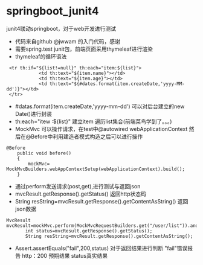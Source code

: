 # springboot_junit4
junit4联动springboot，对于web开发进行测试
- 代码来自github @jwwam 的入门代码，感谢
- 需要spring.test junit包，前端页面采用thymeleaf进行渲染
- thymeleaf的循环语法
```
 <tr th:if="${list!=null}" th:each="item:${list}">
            <td th:text="${item.name}"></td>
            <td th:text="${item.age}"></td>
            <td th:text="${#dates.format(item.createDate,'yyyy-MM-dd')}"></td>
 </tr>
 ```
 - #datas.format(item.createDate,'yyyy-mm-dd') 可以对后台建立的new Date()进行封装
- th:each="itew :${list}" 建立item 遍历list集合(前端菜鸟学到了。。。)
- MockMvc 可以操作请求，在test中@autowired webApplicationContext 然后在@Before中利用建造者模式构造之后可以进行操作
```
@Before
    public void before()
    {
        mockMvc= MockMvcBuilders.webAppContextSetup(webApplicationContext).build();
    }
 ```
 - 通过perform发送请求(post,get),进行测试与返回json
 - mvcResult.getResponse().getStatus() 返回http状态码
 -  String resString=mvcResult.getResponse().getContentAsString() 返回json数据
 ```
 MvcResult mvcResult=mockMvc.perform(MockMvcRequestBuilders.get("/user/list")).andReturn();
        int status=mvcResult.getResponse().getStatus();
        String resString=mvcResult.getResponse().getContentAsString();
 ```
 -  Assert.assertEquals("fail",200,status) 对于返回结果进行判断  "fail"错误报告 http：200 预期结果  status真实结果
